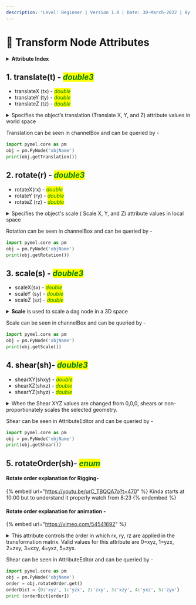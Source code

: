 ```yaml
---
description: 'Level: Beginner | Version 1.0 | Date: 30-March-2022 | By - Siddarth Mehra'
---
```


# 🏢 Transform Node Attributes

<details>

<summary><strong>Attribute Index</strong></summary>

[#1.-translate-t-double3](transform-node-attributes.md#1.-translate-t-double3 "mention")

[#2.-rotate-r-double3](transform-node-attributes.md#2.-rotate-r-double3 "mention")

[#3.-scale-s-double3](transform-node-attributes.md#3.-scale-s-double3 "mention")

[#4.-shear-sh-double3](transform-node-attributes.md#4.-shear-sh-double3 "mention")

</details>

## 1. translate(t) - _<mark style="color:green;">double3</mark>_

* translateX (tx) - _<mark style="color:green;">double</mark>_
* translateY (ty) - _<mark style="color:green;">double</mark>_
* translateZ (tz) - _<mark style="color:green;">double</mark>_

<details>

<summary>Specifies the object’s translation (Translate X, Y, and Z) attribute values in world space</summary>

* <mark style="color:green;">Is Keyable</mark>&#x20;
* <mark style="color:green;"></mark>![](<../../../.gitbook/assets/image (5) (1).png>)

</details>

Translation can be seen in channelBox and can be queried by -

```python
import pymel.core as pm
obj = pm.PyNode('objName')
print(obj.getTranslation())
```

## 2. rotate(r) - _<mark style="color:green;">double3</mark>_

* rotateX(rx) - _<mark style="color:green;">double</mark>_
* rotateY (ry) - _<mark style="color:green;">double</mark>_
* rotateZ (rz) - _<mark style="color:green;">double</mark>_

<details>

<summary>Specifies the object's scale ( Scale X, Y, and Z) attribute values in local space</summary>

* Unlike translation and rotation attributes, scale uses only the Local coordinate system.
* <mark style="color:green;">Is Keyable</mark>&#x20;
* ![](<../../../.gitbook/assets/image (5).png>)

</details>

Rotation can be seen in channelBox and can be queried by -

```python
import pymel.core as pm
obj = pm.PyNode('objName')
print(obj.getRotation())
```

## 3. scale(s) - _<mark style="color:green;">double3</mark>_

* scaleX(sx) - _<mark style="color:green;">double</mark>_
* scaleY (sy) - _<mark style="color:green;">double</mark>_
* scaleZ (sz) - _<mark style="color:green;">double</mark>_

<details>

<summary><strong>Scale</strong> is used to scale a dag node in a 3D space</summary>

* <mark style="color:green;">Is Keyable</mark>&#x20;
* ![](<../../../.gitbook/assets/image (9).png>)

</details>

Scale can be seen in channelBox and can be queried by -

```python
import pymel.core as pm
obj = pm.PyNode('objName')
print(obj.getScale())
```

## 4. shear(sh)- _<mark style="color:green;">double3</mark>_

* shearXY(shxy) _- <mark style="color:green;">double</mark>_
* shearXZ(shxz) _- <mark style="color:green;">double</mark>_
* shearYZ(shyz) _- <mark style="color:green;">double</mark>_

<details>

<summary>When the Shear XYZ values are changed from 0,0,0, shears or non-proportionately scales the selected geometry.</summary>

* <mark style="color:green;">Is Keyable</mark>&#x20;
* <mark style="color:green;"></mark>![](<../../../.gitbook/assets/image (6).png>)<mark style="color:green;"></mark>
* ![](../../../.gitbook/assets/maya\_AKKPH3Vdz7.gif)

</details>

Shear can be seen in AttributeEditor and can be queried by -

```python
import pymel.core as pm
obj = pm.PyNode('objName')
print(obj.getShear())
```

## 5. rotateOrder(sh)- _<mark style="color:green;">enum</mark>_

#### Rotate order explanation for Rigging-&#x20;

{% embed url="https://youtu.be/urC_TBQQA7o?t=470" %}
Kinda starts at 10:00 but to understand it properly watch from 8:23
{% endembed %}

#### Rotate order explanation for animation -&#x20;

{% embed url="https://vimeo.com/54541692" %}



<details>

<summary>This attribute controls the order in which rx, ry, rz are applied in the transformation matrix. Valid values for this attribute are 0=xyz, 1=yzx, 2=zxy, 3=xzy, 4=yxz, 5=zyx.</summary>

* <mark style="color:red;">Is not Keyable</mark>&#x20;
* <mark style="color:red;"></mark>![](<../../../.gitbook/assets/image (2).png>)<mark style="color:red;"></mark>

</details>

Shear can be seen in AttributeEditor and can be queried by -

```python
import pymel.core as pm
obj = pm.PyNode('objName')
order = obj.rotateOrder.get()
orderDict = {0:'xyz', 1:'yzx', 2:'zxy', 3:'xzy', 4:'yxz', 5:'zyx'}
print (orderDict[order])
```

